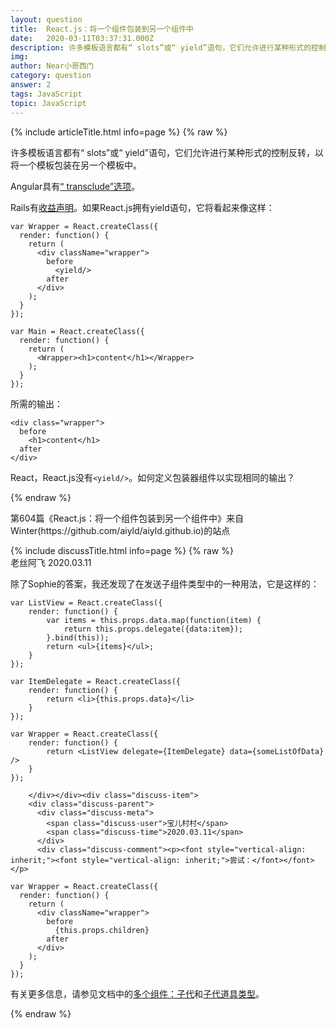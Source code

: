 ```yaml
---
layout: question
title:  React.js：将一个组件包装到另一个组件中
date:   2020-03-11T03:37:31.000Z
description: 许多模板语言都有“ slots”或“ yield”语句，它们允许进行某种形式的控制反转，以将一个模板包装在另一个模板中。Angular具有“ tran...
img: 
author: Near小哥西门
category: question
answer: 2
tags: JavaScript
topic: JavaScript
---
```

<div class="article-root">
  <div class="article">
    {% include articleTitle.html info=page %}
    {% raw %}
    <div class="article-content"><p><font style="vertical-align: inherit;"><font style="vertical-align: inherit;">许多模板语言都有“ slots”或“ yield”语句，它们允许进行某种形式的控制反转，以将一个模板包装在另一个模板中。</font></font></p>

<p><font style="vertical-align: inherit;"><font style="vertical-align: inherit;">Angular具有</font></font><a href="http://docs.angularjs.org/guide/directive#creating-custom-directives_demo_creating-a-directive-that-wraps-other-elements"><font style="vertical-align: inherit;"><font style="vertical-align: inherit;">“ transclude”选项</font></font></a><font style="vertical-align: inherit;"><font style="vertical-align: inherit;">。</font></font></p>

<p><font style="vertical-align: inherit;"><font style="vertical-align: inherit;">Rails有</font></font><a href="http://guides.rubyonrails.org/layouts_and_rendering.html#understanding-yield"><font style="vertical-align: inherit;"><font style="vertical-align: inherit;">收益声明</font></font></a><font style="vertical-align: inherit;"><font style="vertical-align: inherit;">。</font><font style="vertical-align: inherit;">如果React.js拥有yield语句，它将看起来像这样：</font></font></p>

<pre><code>var Wrapper = React.createClass({<font></font>
  render: function() {<font></font>
    return (<font></font>
      &lt;div className="wrapper"&gt;<font></font>
        before<font></font>
          &lt;yield/&gt;<font></font>
        after<font></font>
      &lt;/div&gt;<font></font>
    );<font></font>
  }<font></font>
});<font></font>
<font></font>
var Main = React.createClass({<font></font>
  render: function() {<font></font>
    return (<font></font>
      &lt;Wrapper&gt;&lt;h1&gt;content&lt;/h1&gt;&lt;/Wrapper&gt;<font></font>
    );<font></font>
  }<font></font>
});<font></font>
</code></pre>

<p><font style="vertical-align: inherit;"><font style="vertical-align: inherit;">所需的输出：</font></font></p>

<pre><code>&lt;div class="wrapper"&gt;<font></font>
  before<font></font>
    &lt;h1&gt;content&lt;/h1&gt;<font></font>
  after<font></font>
&lt;/div&gt;<font></font>
</code></pre>

<p><font style="vertical-align: inherit;"><font style="vertical-align: inherit;">React，React.js没有</font></font><code>&lt;yield/&gt;</code><font style="vertical-align: inherit;"><font style="vertical-align: inherit;">。</font><font style="vertical-align: inherit;">如何定义包装器组件以实现相同的输出？</font></font></p></div>
    {% endraw %}
  </div>
  <p class="winter_mark">第604篇《React.js：将一个组件包装到另一个组件中》来自Winter(https://github.com/aiyld/aiyld.github.io)的站点</p>
  <div class="discuss-wrapper">
    {% include discussTitle.html info=page %}
    {% raw %}
    <div class="discuss-item">
        <div class="discuss-parent">
          <div class="discuss-meta">
            <span class="discuss-user">老丝阿飞</span>
            <span class="discuss-time">2020.03.11</span>
          </div>
          <div class="discuss-comment"><p><font style="vertical-align: inherit;"><font style="vertical-align: inherit;">除了Sophie的答案，我还发现了在发送子组件类型中的一种用法，它是这样的：</font></font></p>

<pre><code>var ListView = React.createClass({<font></font>
    render: function() {<font></font>
        var items = this.props.data.map(function(item) {<font></font>
            return this.props.delegate({data:item});<font></font>
        }.bind(this));<font></font>
        return &lt;ul&gt;{items}&lt;/ul&gt;;<font></font>
    }<font></font>
});<font></font>
<font></font>
var ItemDelegate = React.createClass({<font></font>
    render: function() {<font></font>
        return &lt;li&gt;{this.props.data}&lt;/li&gt;<font></font>
    }<font></font>
});<font></font>
<font></font>
var Wrapper = React.createClass({    <font></font>
    render: function() {<font></font>
        return &lt;ListView delegate={ItemDelegate} data={someListOfData} /&gt;<font></font>
    }<font></font>
});<font></font>
</code></pre></div>
        </div></div><div class="discuss-item">
        <div class="discuss-parent">
          <div class="discuss-meta">
            <span class="discuss-user">宝儿村村</span>
            <span class="discuss-time">2020.03.11</span>
          </div>
          <div class="discuss-comment"><p><font style="vertical-align: inherit;"><font style="vertical-align: inherit;">尝试：</font></font></p>

<pre><code>var Wrapper = React.createClass({<font></font>
  render: function() {<font></font>
    return (<font></font>
      &lt;div className="wrapper"&gt;<font></font>
        before<font></font>
          {this.props.children}<font></font>
        after<font></font>
      &lt;/div&gt;<font></font>
    );<font></font>
  }<font></font>
});<font></font>
</code></pre>

<p><font style="vertical-align: inherit;"><font style="vertical-align: inherit;">有关</font><font style="vertical-align: inherit;">更多信息，</font><font style="vertical-align: inherit;">请参见</font><font style="vertical-align: inherit;">文档中的</font></font><a href="http://facebook.github.io/react/docs/multiple-components.html#children"><font style="vertical-align: inherit;"><font style="vertical-align: inherit;">多个组件：子代</font></font></a><font style="vertical-align: inherit;"><font style="vertical-align: inherit;">和</font></font><a href="http://facebook.github.io/react/tips/children-props-type.html"><font style="vertical-align: inherit;"><font style="vertical-align: inherit;">子代道具类型</font></font></a><font style="vertical-align: inherit;"><font style="vertical-align: inherit;">。</font></font></p></div>
        </div></div>
    {% endraw %}
  </div>
<div>
